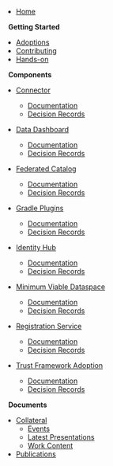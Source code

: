 [comment]: <> (Each folder in the /docs directory contains files for a section. The README.md is the
landing page of this section. Other subsections are placed below and can be linked separately. Feel
free to add sections and subsections to this sidebar.)

- [Home](/README)

&nbsp;&nbsp;**Getting Started**
- [Adoptions](/documentation/KNOWN_FRIENDS.md)
- [Contributing](/components/github/CONTRIBUTING.md)
- [Hands-on](/hands-on.md)

&nbsp;&nbsp;**Components**

- [Connector](/components/connector/)
  - [Documentation](/components/connector/docs/developer/)
  - [Decision Records](/components/connector/docs/developer/decision-records/)

- [Data Dashboard](/components/data-dashboard/)
  - [Documentation](/components/data-dashboard/docs/developer/)
  - [Decision Records](/components/data-dashboard/docs/developer/decision-records/)

- [Federated Catalog](/components/federated-catalog/)
  - [Documentation](/components/federated-catalog/docs/developer/)
  - [Decision Records](/components/federated-catalog/docs/developer/decision-records/)

- [Gradle Plugins](/components/gradle-plugins/)
  - [Documentation](/components/gradle-plugins/docs/developer/)
  - [Decision Records](/components/gradle-plugins/docs/developer/decision-records/)

- [Identity Hub](/components/identity-hub/)
  - [Documentation](/components/identity-hub/docs/developer/)
  - [Decision Records](/components/identity-hub/docs/developer/decision-records/)

- [Minimum Viable Dataspace](/components/mvd/)
  - [Documentation](/components/mvd/docs/developer/)
  - [Decision Records](/components/mvd/docs/developer/decision-records/)

- [Registration Service](/components/registration-service/)
  - [Documentation](/components/registration-service/docs/developer/)
  - [Decision Records](/components/registration-service/docs/developer/decision-records/)

- [Trust Framework Adoption](/components/trust-framework-adoption/)
  - [Documentation](/components/trust-framework-adoption/docs/developer/)
  - [Decision Records](/components/trust-framework-adoption/docs/developer/decision-records/)

&nbsp;&nbsp;**Documents**

- [Collateral](/documents/collateral/)
  - [Events](/documents/collateral/Events/)
  - [Latest Presentations](/documents/collateral/Latest%20Presentations/)
  - [Work Content](/documents/collateral/Work%20Content/)
- [Publications](/publications.md)
